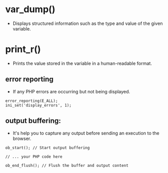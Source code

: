 # var_dump()
- Displays structured information such as the type and value of the given variable.

# print_r()
- Prints the value stored in the variable in a human-readable format.

## error reporting
- If any PHP errors are occurring but not being displayed.
```
error_reporting(E_ALL);
ini_set('display_errors', 1);
```

## output buffering:
- It's help you to capture any output before sending an execution to the browser.
```
ob_start(); // Start output buffering

// ... your PHP code here

ob_end_flush(); // Flush the buffer and output content
```